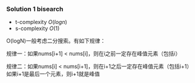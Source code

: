 ### Solution 1 bisearch

- t-complexity $O(logn)$
- s-complexity $O(1)$

O(logN)一般考虑二分搜索。有如下规律：

规律一：如果nums[i+1] < nums[i]，则在i之前一定存在峰值元素（包括i）

规律二：如果nums[i] < nums[i+1]，则在i+1之后一定存在峰值元素（包括i+1）如果i+1是最后一个元素，则i+1就是峰值
